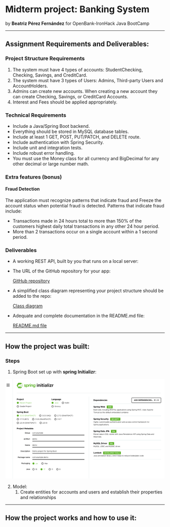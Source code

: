 # Midterm project: Banking System

by **Beatriz Pérez Fernández** for OpenBank-IronHack Java BootCamp

***

## Assignment Requirements and Deliverables:

### Project Structure Requirements
1. The system must have 4 types of accounts: StudentChecking, Checking, Savings, and CreditCard.
2. The system must have 3 types of Users: Admins, Third-party Users and AccountHolders.
3. Admins can create new accounts. When creating a new account they can create Checking, Savings, or CreditCard Accounts.
4. Interest and Fees should be applied appropriately.

### Technical Requirements
- Include a Java/Spring Boot backend.
- Everything should be stored in MySQL database tables.
- Include at least 1 GET, POST, PUT/PATCH, and DELETE route.
- Include authentication with Spring Security.
- Include unit and integration tests.
- Include robust error handling.
- You must use the Money class for all currency and BigDecimal for any other decimal or large number math.

### Extra features (bonus)
#### Fraud Detection
The application must recognize patterns that indicate fraud and Freeze the account status when potential fraud is detected.
Patterns that indicate fraud include:
- Transactions made in 24 hours total to more than 150% of the customers highest daily total transactions in any other 24 hour period.
- More than 2 transactions occur on a single account within a 1 second period.

### Deliverables
- A working REST API, built by you that runs on a local server:
      


- The URL of the GitHub repository for your app:

   [GitHub repository](https://github.com/Openbank-Java-Bootcamp/beatriz-perez-Midterm-Project-Banking-System.git)

- A simplified class diagram representing your project structure should be added to the repo:

   [Class diagram](https://drive.google.com/file/d/1AzKxl9wNN_4bO68MQG1XOqBxD4r2wUzp/view?usp=sharing)

- Adequate and complete documentation in the README.md file:

   [README.md file](https://github.com/Openbank-Java-Bootcamp/beatriz-perez-Midterm-Project-Banking-System/blob/master/README.md)


***

## How the project was built:

### Steps

1. Spring Boot set up with **spring Initializr**:

![spring initializr](./src/images/initializr.png)

2. Model:
   1. Create entities for accounts and users and establish their properties and relationships

***

## How the project works and how to use it:



